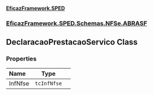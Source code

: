 #### [EficazFramework.SPED](EficazFrameworkSPED.md 'EficazFramework SPED')
### [EficazFramework.SPED.Schemas.NFSe.ABRASF](EficazFramework.SPED.Schemas.NFSe.ABRASF.md 'EficazFramework.SPED.Schemas.NFSe.ABRASF')

## DeclaracaoPrestacaoServico Class
### Properties

| Name | Type | |
| :--- | :---: | :--- |
| InfNfse | `tcInfNfse` |  |
